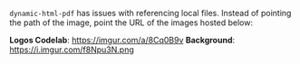 `dynamic-html-pdf` has issues with referencing local files. 
Instead of pointing the path of the image, point the URL of the images hosted below:

**Logos Codelab**: https://imgur.com/a/8Cq0B9v
**Background**: https://i.imgur.com/f8Npu3N.png